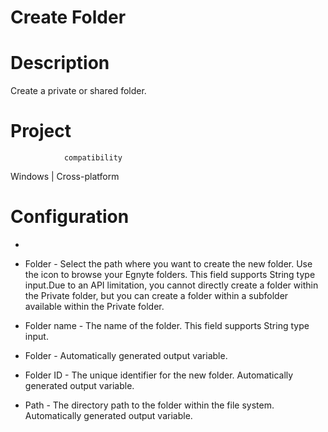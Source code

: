 ﻿# Create Folder

# Description

Create a
                private or shared folder.

# Project
                compatibility

Windows | Cross-platform

# Configuration

* 
* Folder - Select the path where you want to create the new folder. Use the icon to browse your Egnyte folders. This field supports String type input.Due to an API limitation, you cannot directly create a folder within the Private folder, but you can create a folder within a subfolder available within the Private folder.
* Folder name - The name of the folder. This field supports String type input.







* Folder - Automatically generated output variable.
* Folder ID - The unique identifier for the new folder. Automatically generated output variable.
* Path - The directory path to the folder within the file system. Automatically generated output variable.
